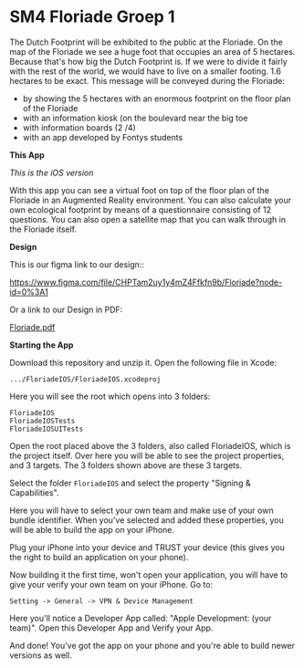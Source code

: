 # SM4 Floriade Groep 1

The Dutch Footprint will be exhibited to the public at the Floriade. On the map of the Floriade we see a huge foot that occupies an area of ​​5 hectares. Because that's how big the Dutch Footprint is. If we were to divide it fairly with the rest of the world, we would have to live on a smaller footing. 1.6 hectares to be exact. This message will be conveyed during the Floriade:

- by showing the 5 hectares with an enormous footprint on the floor plan of the Floriade
- with an information kiosk (on the boulevard near the big toe
- with information boards (2 /4)
- with an app developed by Fontys students


**This App**

_This is the iOS version_

With this app you can see a virtual foot on top of the floor plan of the Floriade in an Augmented Reality environment. You can also calculate your own ecological footprint by means of a questionnaire consisting of 12 questions.
You can also open a satellite map that you can walk through in the Floriade itself.

**Design**

This is our figma link to our design::

https://www.figma.com/file/CHPTam2uy1y4mZ4Ffkfn9b/Floriade?node-id=0%3A1

Or a link to our Design in PDF:

[Floriade.pdf](https://git.fhict.nl/I431978/sm4-floriade/-/blob/main/Floriade.pdf?expanded=true&viewer=rich)

**Starting the App**

Download this repository and unzip it.
Open the following file in Xcode:

`.../FloriadeIOS/FloriadeIOS.xcodeproj`

Here you will see the root which opens into 3 folders:
```
FloriadeIOS
FloriadeIOSTests
FloriadeIOSUITests
```

Open the root placed above the 3 folders, also called FloriadeIOS, which is the project itself.
Over here you will be able to see the project properties, and 3 targets. The 3 folders shown above are these 3 targets.

Select the folder `FloriadeIOS` and select the property "Signing & Capabilities".

Here you will have to select your own team and make use of your own bundle identifier.
When you've selected and added these properties, you will be able to build the app on your iPhone.

Plug your iPhone into your device and TRUST your device (this gives you the right to build an application on your phone).

Now building it the first time, won't open your application, you will have to give your verify your own team on your iPhone. Go to:

`Setting -> General -> VPN & Device Management`

Here you'll notice a Developer App called: "Apple Development: (your team)". Open this Developer App and Verify your App.

And done! You've got the app on your phone and you're able to build newer versions as well.
